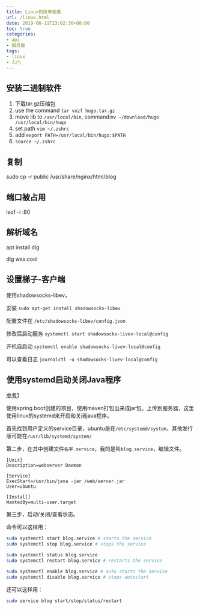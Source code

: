 ```yaml
---
title: Linux的简单使用
url: /linux.html
date: 2019-06-11T23:02:30+08:00
toc: true
categories:
- api
- 服务器
tags:
- linux
- 入门
---
```



## 安装二进制软件

1. 下载tar.gz压缩包
2. use the command `tar vxzf hugo.tar.gz `
3. move lib to `/usr/local/bin`, command:`mv ~/download/hugo /usr/local/bin/hugo`
4. set path `vim ~/.zshrc`
5. add `export PATH=/usr/local/bin/hugo:$PATH`
6. `source ~/.zshrc` 

## 复制

sudo cp -r public /usr/share/nginx/html/blog

## 端口被占用

lsof -i :80

## 解析域名

apt install dig

dig wss.cool

## 设置梯子-客户端

使用shadowsocks-libev，

安装 `sudo apt-get install shadowsocks-libev`

配置文件在 `/etc/shadowsocks-libev/config.json`

修改后启动服务 `systemctl start shadowsocks-livev-local@config`

开机自启动 `systemctl enable shadowsocks-livev-local@config`

可以查看日志 `journalctl -u shadowsocks-livev-local@config`

## 使用systemd启动关闭Java程序

[参考1](https://stackoverflow.com/a/28704296/6021280)

使用spring boot创建的项目，使用maven打包出来成jar包。上传到服务器，这里使用linux的systemd来开启和关闭java程序。

首先找到用户定义的service目录，ubuntu是在`/etc/systemd/system`，其他发行版可能在`/usr/lib/systemd/system/`

第二步，在其中创建文件`名字.service`，我的是叫`blog.service`，编辑文件。

```
[Unit]
Description=webserver Daemon

[Service]
ExecStart=/usr/bin/java -jar /web/server.jar
User=ubuntu

[Install]
WantedBy=multi-user.target
```

第三步，启动/关闭/查看状态。

命令可以这样用：

```bash
sudo systemctl start blog.service # starts the service
sudo systemctl stop blog.service # stops the service

sudo systemctl status blog.service
sudo systemctl restart blog.service # restarts the service

sudo systemctl enable blog.service # auto starts the service
sudo systemctl disable blog.service # stops autostart
```

还可以这样用：

```bash
sudo service blog start/stop/status/restart
```